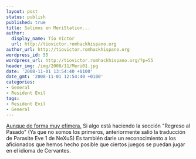 ```yaml
---
layout: post
status: publish
published: true
title: Salimos en MeriStation...
author:
  display_name: Tío Víctor
  url: http://tiovictor.romhackhispano.org
author_url: http://tiovictor.romhackhispano.org
wordpress_id: 55
wordpress_url: http://tiovictor.romhackhispano.org/?p=55
header_img: /img/2008/11/Meri01.jpg
date: '2008-11-01 13:54:40 +0100'
date_gmt: '2008-11-01 12:54:40 +0100'
categories:
- General
- Resident Evil
tags:
- Resident Evil
- General
---
```

[Aunque de forma muy efímera.](http://www.meristation.com/pc/reportaje/regreso-al-pasado-los-padres-del-survival-horror/1602515?p=3) 
Si algo está haciendo la sección "Regreso al Pasado" (Ya que no somos los primeros, 
anteriormente salió la traducción de Parasite Eve 1 de NeXuS) Es también darle un 
reconocimiento a los aficionados que hemos hecho posible que ciertos juegos se puedan 
jugar en el idioma de Cervantes.
